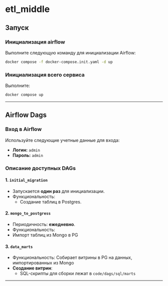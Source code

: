 # etl_middle

## Запуск

### Инициализация airflow

Выполните следующую команду для инициализации Airflow:
   ```bash
   docker compose -f docker-compose.init.yaml -d up
   ```

### Инициализация всего сервиса
Выполните:
```bash
docker compose up
```
---

## Airflow Dags

### Вход в Airflow
Используйте следующие учетные данные для входа:
- **Логин:** `admin`
- **Пароль:** `admin`

### Описание доступных DAGs

#### 1. **`initial_migration`**
- Запускается **один раз** для инициализации.
- Функциональность:
  - Создание таблиц в Postgres.

#### 2. **`mongo_to_postgress`**
- Периодичность: **ежедневно**.
- Функциональность:
- Импорт таблиц из Mongo в PG

#### 3. **`data_marts`**
- Функциональность:
    Собирает витрины в PG на данных, импортированных из Mongo
- **Создание витрин**:
  - SQL-скрипты для сборки лежат в `code/dags/sql/marts`
---





